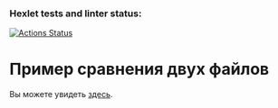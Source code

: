 ### Hexlet tests and linter status:

[![Actions Status](https://github.com/leokalentev/java-project-71/actions/workflows/hexlet-check.yml/badge.svg)](https://github.com/leokalentev/java-project-71/actions)

# Пример сравнения двух файлов

Вы можете увидеть [здесь](https://asciinema.org/a/m4jqB9U1GWpKFc03ODL5I5adJ).
